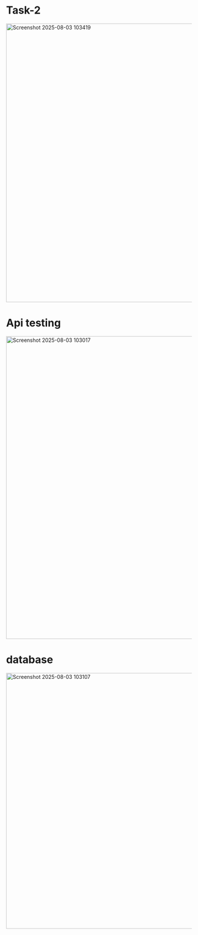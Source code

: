 # Task-2
<img width="930" height="754" alt="Screenshot 2025-08-03 103419" src="https://github.com/user-attachments/assets/c5fabab7-2f83-40d7-92c3-84f90d0ecb99" />

# Api testing

<img width="1538" height="819" alt="Screenshot 2025-08-03 103017" src="https://github.com/user-attachments/assets/7d18344c-4670-4048-9e94-e04e78548258" />

# database

<img width="782" height="692" alt="Screenshot 2025-08-03 103107" src="https://github.com/user-attachments/assets/cd2024a0-72ff-44e9-bdeb-eb8100fa1db4" />

